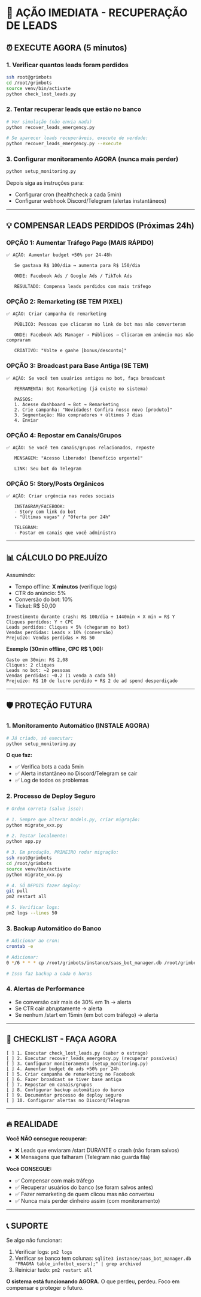 # 🚨 AÇÃO IMEDIATA - RECUPERAÇÃO DE LEADS

## ⏰ EXECUTE AGORA (5 minutos)

### 1. Verificar quantos leads foram perdidos
```bash
ssh root@grimbots
cd /root/grimbots
source venv/bin/activate
python check_lost_leads.py
```

### 2. Tentar recuperar leads que estão no banco
```bash
# Ver simulação (não envia nada)
python recover_leads_emergency.py

# Se aparecer leads recuperáveis, execute de verdade:
python recover_leads_emergency.py --execute
```

### 3. Configurar monitoramento AGORA (nunca mais perder)
```bash
python setup_monitoring.py
```

Depois siga as instruções para:
- Configurar cron (healthcheck a cada 5min)
- Configurar webhook Discord/Telegram (alertas instantâneos)

---

## 💡 COMPENSAR LEADS PERDIDOS (Próximas 24h)

### OPÇÃO 1: Aumentar Tráfego Pago (MAIS RÁPIDO)
```
✅ AÇÃO: Aumentar budget +50% por 24-48h
   
   Se gastava R$ 100/dia → aumenta para R$ 150/dia
   
   ONDE: Facebook Ads / Google Ads / TikTok Ads
   
   RESULTADO: Compensa leads perdidos com mais tráfego
```

### OPÇÃO 2: Remarketing (SE TEM PIXEL)
```
✅ AÇÃO: Criar campanha de remarketing
   
   PÚBLICO: Pessoas que clicaram no link do bot mas não converteram
   
   ONDE: Facebook Ads Manager → Públicos → Clicaram em anúncio mas não compraram
   
   CRIATIVO: "Volte e ganhe [bonus/desconto]"
```

### OPÇÃO 3: Broadcast para Base Antiga (SE TEM)
```
✅ AÇÃO: Se você tem usuários antigos no bot, faça broadcast
   
   FERRAMENTA: Bot Remarketing (já existe no sistema)
   
   PASSOS:
   1. Acesse dashboard → Bot → Remarketing
   2. Crie campanha: "Novidades! Confira nosso novo [produto]"
   3. Segmentação: Não compradores + últimos 7 dias
   4. Enviar
```

### OPÇÃO 4: Repostar em Canais/Grupos
```
✅ AÇÃO: Se você tem canais/grupos relacionados, reposte
   
   MENSAGEM: "Acesso liberado! [benefício urgente]"
   
   LINK: Seu bot do Telegram
```

### OPÇÃO 5: Story/Posts Orgânicos
```
✅ AÇÃO: Criar urgência nas redes sociais
   
   INSTAGRAM/FACEBOOK: 
   - Story com link do bot
   - "Últimas vagas" / "Oferta por 24h"
   
   TELEGRAM:
   - Postar em canais que você administra
```

---

## 📊 CÁLCULO DO PREJUÍZO

Assumindo:
- Tempo offline: **X minutos** (verifique logs)
- CTR do anúncio: 5%
- Conversão do bot: 10%
- Ticket: R$ 50,00

```
Investimento durante crash: R$ 100/dia ÷ 1440min × X min = R$ Y
Cliques perdidos: Y ÷ CPC
Leads perdidos: Cliques × 5% (chegaram no bot)
Vendas perdidas: Leads × 10% (conversão)
Prejuízo: Vendas perdidas × R$ 50
```

**Exemplo (30min offline, CPC R$ 1,00):**
```
Gasto em 30min: R$ 2,08
Cliques: 2 cliques
Leads no bot: ~2 pessoas
Vendas perdidas: ~0.2 (1 venda a cada 5h)
Prejuízo: R$ 10 de lucro perdido + R$ 2 de ad spend desperdiçado
```

---

## 🛡️ PROTEÇÃO FUTURA

### 1. Monitoramento Automático (INSTALE AGORA)
```bash
# Já criado, só executar:
python setup_monitoring.py
```

**O que faz:**
- ✅ Verifica bots a cada 5min
- ✅ Alerta instantâneo no Discord/Telegram se cair
- ✅ Log de todos os problemas

### 2. Processo de Deploy Seguro
```bash
# Ordem correta (salve isso):

# 1. Sempre que alterar models.py, criar migração:
python migrate_xxx.py

# 2. Testar localmente:
python app.py

# 3. Em produção, PRIMEIRO rodar migração:
ssh root@grimbots
cd /root/grimbots
source venv/bin/activate
python migrate_xxx.py

# 4. SÓ DEPOIS fazer deploy:
git pull
pm2 restart all

# 5. Verificar logs:
pm2 logs --lines 50
```

### 3. Backup Automático do Banco
```bash
# Adicionar ao cron:
crontab -e

# Adicionar:
0 */6 * * * cp /root/grimbots/instance/saas_bot_manager.db /root/grimbots/instance/backup_$(date +\%Y\%m\%d_\%H\%M).db

# Isso faz backup a cada 6 horas
```

### 4. Alertas de Performance
- Se conversão cair mais de 30% em 1h → alerta
- Se CTR cair abruptamente → alerta
- Se nenhum /start em 15min (em bot com tráfego) → alerta

---

## 🎯 CHECKLIST - FAÇA AGORA

```
[ ] 1. Executar check_lost_leads.py (saber o estrago)
[ ] 2. Executar recover_leads_emergency.py (recuperar possíveis)
[ ] 3. Configurar monitoramento (setup_monitoring.py)
[ ] 4. Aumentar budget de ads +50% por 24h
[ ] 5. Criar campanha de remarketing no Facebook
[ ] 6. Fazer broadcast se tiver base antiga
[ ] 7. Repostar em canais/grupos
[ ] 8. Configurar backup automático do banco
[ ] 9. Documentar processo de deploy seguro
[ ] 10. Configurar alertas no Discord/Telegram
```

---

## 🔥 REALIDADE

**Você NÃO consegue recuperar:**
- ❌ Leads que enviaram /start DURANTE o crash (não foram salvos)
- ❌ Mensagens que falharam (Telegram não guarda fila)

**Você CONSEGUE:**
- ✅ Compensar com mais tráfego
- ✅ Recuperar usuários do banco (se foram salvos antes)
- ✅ Fazer remarketing de quem clicou mas não converteu
- ✅ Nunca mais perder dinheiro assim (com monitoramento)

---

## 📞 SUPORTE

Se algo não funcionar:
1. Verificar logs: `pm2 logs`
2. Verificar se banco tem colunas: `sqlite3 instance/saas_bot_manager.db "PRAGMA table_info(bot_users);" | grep archived`
3. Reiniciar tudo: `pm2 restart all`

**O sistema está funcionando AGORA.** O que perdeu, perdeu. Foco em compensar e proteger o futuro.

